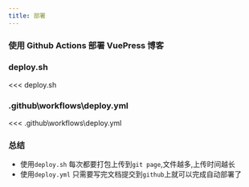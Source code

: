 ```yaml
---
title: 部署
---
```

### 使用 Github Actions 部署 VuePress 博客
### deploy.sh
<<< deploy.sh
### .github\workflows\deploy.yml
<<< .github\workflows\deploy.yml
### 总结
- 使用`deploy.sh` 每次都要打包上传到`git page`,文件越多,上传时间越长
- 使用`deploy.yml` 只需要写完文档提交到`github`上就可以完成自动部署了